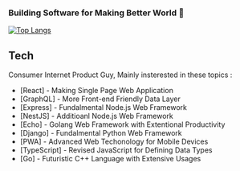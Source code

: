 ### Building Software for Making Better World 👋

<!--
**chanmin-kim/chanmin-kim** is a ✨ _special_ ✨ repository because its `README.md` (this file) appears on your GitHub profile.

Here are some ideas to get you started:

- 🔭 I’m currently working on ...
- 🌱 I’m currently learning ...
- 👯 I’m looking to collaborate on ...
- 🤔 I’m looking for help with ...
- 💬 Ask me about ...
- 📫 How to reach me: ...
- 😄 Pronouns: ...
- ⚡ Fun fact: ...
-->

[![Top Langs](https://github-readme-stats.vercel.app/api/top-langs/?username=chanmin-kim&layout=compact)](https://github.com/anuraghazra/github-readme-stats)

## Tech

Consumer Internet Product Guy, 
Mainly insterested in these topics :

- [React] - Making Single Page Web Application
- [GraphQL] - More Front-end Friendly Data Layer
- [Express] - Fundalmental Node.js Web Framework
- [NestJS] - Additioanl Node.js Web Framework
- [Echo] - Golang Web Framework with Extentional Productivity
- [Django] - Fundalmental Python Web Framework 
- [PWA] - Advanced Web Techonology for Mobile Devices
- [TypeScript] - Revised JavaScript for Defining Data Types
- [Go] - Futuristic C++ Language with Extensive Usages

